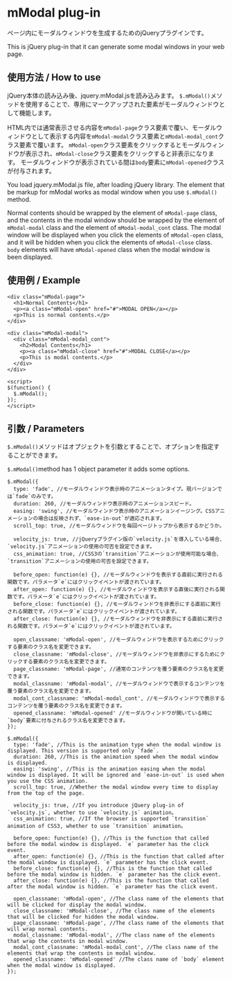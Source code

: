 # mModal plug-in
ページ内にモーダルウィンドウを生成するためのjQueryプラグインです。

This is jQuery plug-in that it can generate some modal windows in your web page.

## 使用方法 / How to use
jQuery本体の読み込み後、jquery.mModal.jsを読み込みます。
`$.mModal()`メソッドを使用することで、専用にマークアップされた要素がモーダルウィンドウとして機能します。

HTML内では通常表示させる内容を`mModal-page`クラス要素で覆い、モーダルウィンドウとして表示する内容を`mModal-modal`クラス要素と`mModal-modal_cont`クラス要素で覆います。
`mModal-open`クラス要素をクリックするとモーダルウィンドウが表示され、`mModal-close`クラス要素をクリックすると非表示になります。
モーダルウィンドウが表示されている間は`body`要素に`mModal-opened`クラスが付与されます。


You load jquery.mModal.js file, after loading jQuery library.
The element that be markup for mModal works as modal window when you use `$.mModal()` method.

Normal contents should be wrapped by the element of `mModal-page` class, and the contents in the modal window should be wrapped by the element of `mModal-modal` class and the element of `mModal-modal_cont` class.
The modal window will be displayed when you click the elements of `mModal-open` class, and it will be hidden when you click the elements of `mModal-close` class.
`body` elements will have `mModal-opened` class when the modal window is been displayed.


## 使用例 / Example

```
<div class="mModal-page">
  <h1>Normal Contents</h1>
  <p><a class="mModal-open" href="#">MODAL OPEN</a></p>
  <p>This is normal contents.</p>
</div>

<div class="mModal-modal">
  <div class="mModal-modal_cont">
    <h2>Modal Contents</h1>
    <p><a class="mModal-close" href="#">MODAL CLOSE</a></p>
    <p>This is modal contents.</p>
  </div>
</div>

<script>
$(function() {
  $.mModal();
});
</script>
```


## 引数 / Parameters
`$.mModal()`メソッドはオプジェクトを引数とすることで、オプションを指定することができます。


`$.mModal()`method has 1 object parameter it adds some options.


```
$.mModal({
  type: 'fade', //モーダルウィンドウ表示時のアニメーションタイプ。現バージョンでは`fade`のみです。
  duration: 260, //モーダルウィンドウ表示時のアニメーションスピード。
  easing: 'swing', //モーダルウィンドウ表示時のアニメーションイージング。CSSアニメーションの場合は反映されず、`ease-in-out`が適応されます。
  scroll_top: true, //モーダルウィンドウを毎回ページトップから表示するかどうか。

  velocity_js: true, //jQueryプラグイン版の`velocity.js`を導入している場合、`velocity.js`アニメーションの使用の可否を設定できます。
  css_animation: true, //CSS3の`transition`アニメーションが使用可能な場合、`transition`アニメーションの使用の可否を設定できます。

  before_open: function(e) {}, //モーダルウィンドウを表示する直前に実行される関数です。パラメータ`e`にはクリックイベントが渡されています。
  after_open: function(e) {}, //モーダルウィンドウを表示する直後に実行される関数です。パラメータ`e`にはクリックイベントが渡されています。
  before_close: function(e) {}, //モーダルウィンドウを非表示にする直前に実行される関数です。パラメータ`e`にはクリックイベントが渡されています。
  after_close: function(e) {}, //モーダルウィンドウを非表示にする直前に実行される関数です。パラメータ`e`にはクリックイベントが渡されています。

  open_classname: 'mModal-open', //モーダルウィンドウを表示するためにクリックする要素のクラス名を変更できます。
  close_classname: 'mModal-close', //モーダルウィンドウを非表示にするためにクリックする要素のクラス名を変更できます。
  page_classname: 'mModal-page', //通常のコンテンツを覆う要素のクラス名を変更できます。
  modal_classname: 'mModal-modal', //モーダルウィンドウで表示するコンテンツを覆う要素のクラス名を変更できます。
  modal_cont_classname: 'mModal-modal_cont', //モーダルウィンドウで表示するコンテンツを覆う要素のクラス名を変更できます。
  opened_classname: 'mModal-opened' //モーダルウィンドウが開いている時に`body`要素に付与されるクラス名を変更できます。
});
```


```
$.mModal({
  type: 'fade', //This is the animation type when the modal window is displayed. This version is supported only `fade`.
  duration: 260, //This is the animation speed when the modal window is displayed.
  easing: 'swing', //This is the animation easing when the modal window is displayed. It will be ignored and `ease-in-out` is used when you use the CSS animation.
  scroll_top: true, //Whether the modal window every time to display from the top of the page.

  velocity_js: true, //If you introduce jQuery plug-in of `velocity.js`, whether to use `velocity.js` animation。
  css_animation: true, //If the browser is supported `transition` animation of CSS3, whether to use `transition` animation。

  before_open: function(e) {}, //This is the function that called before the modal window is displayed. `e` parameter has the click event.
  after_open: function(e) {}, //This is the function that called after the modal window is displayed. `e` parameter has the click event.
  before_close: function(e) {}, //This is the function that called before the modal window is hidden. `e` parameter has the click event.
  after_close: function(e) {}, //This is the function that called after the modal window is hidden. `e` parameter has the click event.

  open_classname: 'mModal-open', //The class name of the elements that will be clicked for display the modal window.
  close_classname: 'mModal-close', //The class name of the elements that will be clicked for hidden the modal window.
  page_classname: 'mModal-page', //The class name of the elements that will wrap normal contents.
  modal_classname: 'mModal-modal', //The class name of the elements that wrap the contents in modal window.
  modal_cont_classname: 'mModal-modal_cont', //The class name of the elements that wrap the contents in modal window.
  opened_classname: 'mModal-opened' //The class name of `body` element when the modal window is displayed.
});
```
